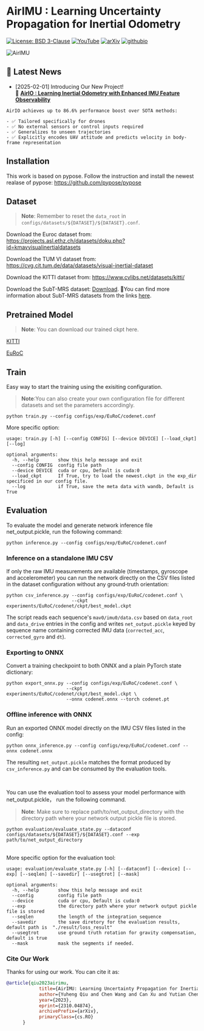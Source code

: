 # AirIMU : Learning Uncertainty Propagation for Inertial Odometry
[![License: BSD 3-Clause](https://img.shields.io/badge/License-BSD%203--Clause-yellow.svg)](./LICENSE)
[![YouTube](https://img.shields.io/badge/YouTube-b31b1b?style=flat&logo=youtube&logoColor=white)](https://www.youtube.com/watch?v=fTX1u-e7wtU)
[![arXiv](https://img.shields.io/badge/arXiv-AirIMU-orange.svg)](https://arxiv.org/abs/2310.04874)
[![githubio](https://img.shields.io/badge/-homepage-blue?logo=Github&color=FF0000)](https://airimu.github.io/)


![AirIMU](./doc/model.png)
## 📢 Latest News 
- [2025-02-01] Introducing Our New Project!<br>
  🚀 [**AirIO : Learning Inertial Odometry with Enhanced IMU Feature Observability**](https://github.com/Air-IO/Air-IO)<br>
 ```
AirIO achieves up to 86.6% performance boost over SOTA methods:

- ✅ Tailored specifically for drones
- ✅ No external sensors or control inputs required
- ✅ Generalizes to unseen trajectories
- ✅ Explicitly encodes UAV attitude and predicts velocity in body-frame representation
```

## Installation

This work is based on pypose. Follow the instruction and install the newest realase of pypose:
https://github.com/pypose/pypose


## Dataset
> **Note**: Remember to reset the `data_root` in `configs/datasets/${DATASET}/${DATASET}.conf`.

Download the Euroc dataset from:
https://projects.asl.ethz.ch/datasets/doku.php?id=kmavvisualinertialdatasets

Download the TUM VI dataset from:
https://cvg.cit.tum.de/data/datasets/visual-inertial-dataset

Download the KITTI dataset from:
https://www.cvlibs.net/datasets/kitti/

Download the SubT-MRS dataset: [Download](https://github.com/sleepycan/AirIMU/releases/download/subt_dataset/SubT-MRS-Dataset.zip).   🎈You can find more information about SubT-MRS datasets from the links [here](SubT-MRS-DATASET.md).


## Pretrained Model
> **Note**: You can download our trained ckpt here.


[KITTI](https://github.com/sleepycan/AirIMU/releases/download/pretrained_model/KITTI_odom_model.zip)

[EuRoC](https://github.com/sleepycan/AirIMU/releases/download/pretrained_model_euroc/EuRoCWholeaug.zip)
## Train

Easy way to start the training using the exisiting configuration.
> **Note**:You can also create your own configuration file for different datasets and set the parameters accordingly.

```
python train.py --config configs/exp/EuRoC/codenet.conf
```

More specific option:

```
usage: train.py [-h] [--config CONFIG] [--device DEVICE] [--load_ckpt] [--log]

optional arguments:
  -h, --help       show this help message and exit
  --config CONFIG  config file path
  --device DEVICE  cuda or cpu, Default is cuda:0
  --load_ckpt      If True, try to load the newest.ckpt in the exp_dir specificed in our config file.
  --log            if True, save the meta data with wandb, Default is True
```

## Evaluation

To evaluate the model and generate network inference file net_output.pickle, run the following command:
```
python inference.py --config configs/exp/EuRoC/codenet.conf
```

### Inference on a standalone IMU CSV

If only the raw IMU measurements are available (timestamps, gyroscope and accelerometer) you can run the network directly on the CSV files listed in the dataset configuration without any ground‑truth orientation:

```
python csv_inference.py --config configs/exp/EuRoC/codenet.conf \
                        --ckpt experiments/EuRoC/codenet/ckpt/best_model.ckpt
```

The script reads each sequence's `mav0/imu0/data.csv` based on `data_root` and `data_drive` entries in the config and writes `net_output.pickle` keyed by sequence name containing corrected IMU data (`corrected_acc`, `corrected_gyro` and `dt`).

### Exporting to ONNX

Convert a training checkpoint to both ONNX and a plain PyTorch state dictionary:

```
python export_onnx.py --config configs/exp/EuRoC/codenet.conf \
                      --ckpt experiments/EuRoC/codenet/ckpt/best_model.ckpt \
                      --onnx codenet.onnx --torch codenet.pt
```

### Offline inference with ONNX

Run an exported ONNX model directly on the IMU CSV files listed in the config:

```
python onnx_inference.py --config configs/exp/EuRoC/codenet.conf --onnx codenet.onnx
```

The resulting `net_output.pickle` matches the format produced by `csv_inference.py` and can be consumed by the evaluation tools.

<br>

You can use the evaluation tool to assess your model performance with net_output.pickle， run the following command.
> **Note**: Make sure to replace path/to/net_output_directory with the directory path where your network output pickle file is stored.

```
python evaluation/evaluate_state.py --dataconf configs/datasets/${DATASET}/${DATASET}.conf --exp path/to/net_output_directory
```

<br>
More specific option for the evaluation tool:

```
usage: evaluation/evaluate_state.py [-h] [--dataconf] [--device] [--exp] [--seqlen] [--savedir] [--usegtrot] [--mask]

optional arguments:
  -h, --help       show this help message and exit
  --config         config file path
  --device         cuda or cpu, Default is cuda:0
  --exp            the directory path where your network output pickle file is stored
  --seqlen         the length of the integration sequence
  --savedir        the save diretory for the evaluation results, default path is  "./result/loss_result"
  --usegtrot       use ground truth rotation for gravity compensation, default is true
  --mask           mask the segments if needed. 
```





### Cite Our Work

Thanks for using our work. You can cite it as:

```bib
@article{qiu2023airimu,
            title={AirIMU: Learning Uncertainty Propagation for Inertial Odometry}, 
            author={Yuheng Qiu and Chen Wang and Can Xu and Yutian Chen and Xunfei Zhou and Youjie Xia and Sebastian Scherer},
            year={2023},
            eprint={2310.04874},
            archivePrefix={arXiv},
            primaryClass={cs.RO}
      }
```
